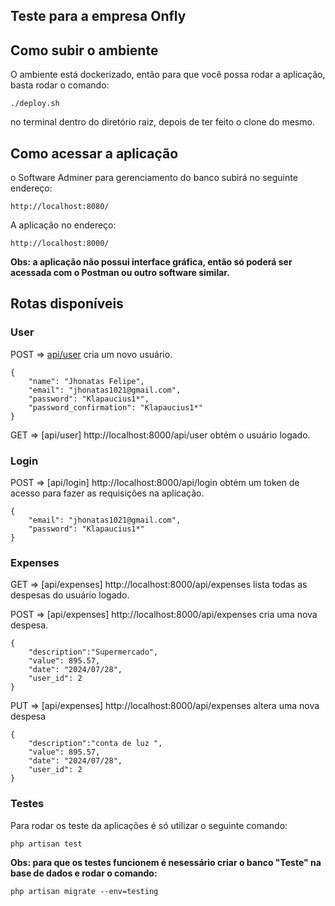 ## Teste para a empresa Onfly

## Como subir o ambiente

O ambiente está dockerizado, então para que você possa rodar a aplicação, basta rodar o comando: 

`./deploy.sh` 

no terminal dentro do diretório raiz, depois de ter feito o clone do mesmo.

## Como acessar a aplicação

o Software Adminer  para gerenciamento do banco subirá no seguinte endereço:

`http://localhost:8080/`

A aplicação no endereço:

`http://localhost:8000/`

**Obs: a aplicação não possui interface gráfica, então só poderá ser acessada com o Postman ou outro software similar.**


## Rotas disponíveis 

### User
POST => [api/user](http://localhost:8000/api/user) cria um novo usuário.

```
{
    "name": "Jhonatas Felipe",
    "email": "jhonatas1021@gmail.com",
    "password": "Klapaucius1*",
    "password_confirmation": "Klapaucius1*"
}

```


GET => [api/user] http://localhost:8000/api/user  obtém o usuário logado.

### Login

POST => [api/login] http://localhost:8000/api/login obtém um token de acesso para fazer as requisições na aplicação.

```
{
    "email": "jhonatas1021@gmail.com",
    "password": "Klapaucius1*"
}

```


### Expenses

GET => [api/expenses] http://localhost:8000/api/expenses lista todas as despesas do usuário logado.


POST => [api/expenses] http://localhost:8000/api/expenses cria uma nova despesa.

```
{
    "description":"Supermercado",
    "value": 895.57,
    "date": "2024/07/28",
    "user_id": 2 
}

```


PUT => [api/expenses] http://localhost:8000/api/expenses altera uma nova despesa 

```
{
    "description":"conta de luz ",
    "value": 895.57,
    "date": "2024/07/28",
    "user_id": 2
}
```


### Testes

Para rodar os teste da aplicações é só utilizar o seguinte comando: 

`php artisan test`

**Obs: para que os testes funcionem é nesessário criar o banco "Teste" na base de dados e rodar o comando:**

`php artisan migrate --env=testing`


